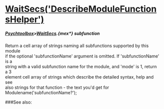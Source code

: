 # [WaitSecs('DescribeModuleFunctionsHelper')](WaitSecs-DescribeModuleFunctionsHelper) 
##### [Psychtoolbox](Psychtoolbox)>[WaitSecs](WaitSecs).{mex*} subfunction


Return a cell array of strings naming all subfunctions supported by this module  
if the optional 'subfunctionName' argument is omitted. If 'subfunctionName' is a  
string with a valid subfunction name for the module, and 'mode' is 1, return a 3  
element cell array of strings which describe the detailed syntax, help and see  
also strings for that function - the text you'd get for  
Modulename('subfunctionName?');   


###See also:

